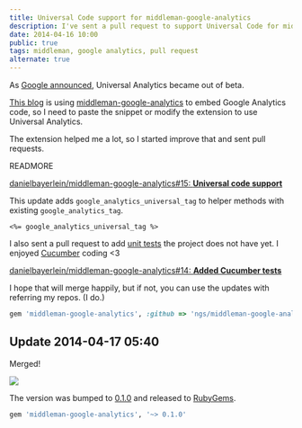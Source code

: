 ```yaml
---
title: Universal Code support for middleman-google-analytics
description: I've sent a pull request to support Universal Code for middleman-google-analytics
date: 2014-04-16 10:00
public: true
tags: middleman, google analytics, pull request
alternate: true
---
```


As [Google announced][ga-blog], Universal Analytics became out of beta.

[This blog][this blog] is using [middleman-google-analytics] to embed Google Analytics code, so I need to paste the snippet or modify the extension to use Universal Analytics.

The extension helped me a lot, so I started improve that and sent pull requests.

READMORE

[danielbayerlein/middleman-google-analytics#15: **Universal code support**][pr15]

This update adds `google_analytics_universal_tag` to helper methods with existing `google_analytics_tag`.

```erb
<%= google_analytics_universal_tag %>
```

I also sent a pull request to add [unit tests] the project does not have yet. I enjoyed [Cucumber] coding <3

[danielbayerlein/middleman-google-analytics#14: **Added Cucumber tests**][pr14]

I hope that will merge happily, but if not, you can use the updates with referring my repos. (I do.)

```ruby
gem 'middleman-google-analytics', :github => 'ngs/middleman-google-analytics'
```

## Update 2014-04-17 05:40

Merged!

[![](2014-04-13-middleman-ogp/merge.png)][pr15]

The version was bumped to [0.1.0] and released to [RubyGems].

```ruby
gem 'middleman-google-analytics', '~> 0.1.0'
```

[ga-blog]: http://analytics.blogspot.jp/2014/04/universal-analytics-out-of-beta-into.html
[middleman-google-analytics]: https://github.com/danielbayerlein/middleman-google-analytics/
[this blog]: http://ngs.io/
[pr14]: https://github.com/danielbayerlein/middleman-google-analytics/pull/14
[pr15]: https://github.com/danielbayerlein/middleman-google-analytics/pull/15
[unit tests]: https://github.com/ngs/middleman-google-analytics/blob/c82d5deeb0e8295122b1ebcfbe8193c11980f462/features/helper.feature
[Cucumber]: http://cukes.info/
[0.1.0]: https://github.com/danielbayerlein/middleman-google-analytics/commit/c28a5fc1e0f72cd206ba5f8733c3655935501b9c
[RubyGems]: http://rubygems.org/gems/middleman-google-analytics
